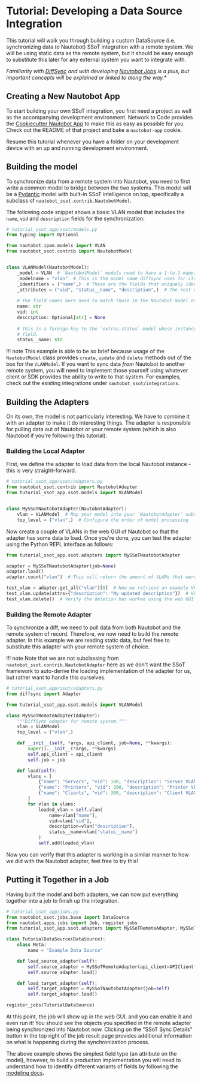 # Tutorial: Developing a Data Source Integration

This tutorial will walk you through building a custom DataSource (i.e. synchronizing data _to_ Nautobot) SSoT integration with a remote system. We will be using static data as the remote system, but it should be easy enough to substitute this later for any external system you want to integrate with.

*Familiarity with [DiffSync](https://diffsync.readthedocs.io/en/latest/) and with developing [Nautobot Jobs](https://nautobot.readthedocs.io/en/latest/additional-features/jobs/) is a plus, but important concepts will be explained or linked to along the way.**

## Creating a New Nautobot App

To start building your own SSoT integration, you first need a project as well as the accompanying development environment. Network to Code provides the [Cookiecutter Nautobot App](https://github.com/nautobot/cookiecutter-nautobot-app) to make this as easy as possible for you. Check out the README of that project and bake a `nautobot-app` cookie.

Resume this tutorial whenever you have a folder on your development device with an up and running development environment.

## Building the model

To synchronize data from a remote system into Nautobot, you need to first write a common model to bridge between the two systems. This model will be a [Pydantic](https://docs.pydantic.dev/latest/) model with built-in SSoT intelligence on top, specifically a subclass of `nautobot_ssot.contrib.NautobotModel`.

The following code snippet shows a basic VLAN model that includes the `name`, `vid` and `description` fields for the synchronization:

```python
# tutorial_ssot_app/ssot/models.py
from typing import Optional

from nautobot.ipam.models import VLAN
from nautobot_ssot.contrib import NautobotModel


class VLANModel(NautobotModel):
    _model = VLAN  # `NautobotModel` models need to have a 1-to-1 mapping with a concrete Nautobot model
    _modelname = "vlan"  # This is the model name diffsync uses for its logging output 
    _identifiers = ("name",)  # These are the fields that uniquely identify a model instance
    _attributes = ("vid", "status__name", "description",)  # The rest of the data fields go here
    
    # The field names here need to match those in the Nautobot model exactly, otherwise it doesn't work.
    name: str  
    vid: int
    description: Optional[str] = None
    
    # This is a foreign key to the `extras.status` model whose instances can be uniquely identified through its `name`
    # field.
    status__name: str
```

!!! note
    This example is able to be so brief because usage of the `NautobotModel` class provides `create`, `update` and `delete` methods out of the box for the `VLANModel`. If you want to sync data _from_ Nautobot _to_ another remote system, you will need to implement those yourself using whatever client or SDK provides the ability to write to that system. For examples, check out the existing integrations under `nautobot_ssot/integrations`.


## Building the Adapters

On its own, the model is not particularly interesting. We have to combine it with an adapter to make it do interesting things. The adapter is responsible for pulling data out of Nautobot or your remote system (which is also Nautobot if you're following this tutorial). 

### Building the Local Adapter

First, we define the adapter to load data from the local Nautobot instance - this is very straight-forward.

```python
# tutorial_ssot_app/ssot/adapters.py
from nautobot_ssot.contrib import NautobotAdapter
from tutorial_ssot_app.ssot.models import VLANModel


class MySSoTNautobotAdapter(NautobotAdapter):
    vlan = VLANModel  # Map your model into your `NautobotAdapter` subclass
    top_level = ("vlan",)  # Configure the order of model processing
```

Now create a couple of VLANs in the web GUI of Nautobot so that the adapter has some data to load. Once you're done, you can test the adapter using the Python REPL interface as follows:

```python
from tutorial_ssot_app.ssot.adapters import MySSoTNautobotAdapter

adapter = MySSoTNautobotAdapter(job=None)
adapter.load()
adapter.count("vlan")  # This will return the amount of VLANs that were loaded from Nautobot

test_vlan = adapter.get_all("vlan")[0]  # Now we retrieve an example VLAN to test the model with
test_vlan.update(attrs={"description": "My updated description"})  # Verify the update has worked using the web GUI
test_vlan.delete()  # Verify the deletion has worked using the web GUI
```

### Building the Remote Adapter

To synchronize a diff, we need to pull data from both Nautobot and the remote system of record. Therefore, we now need to build the remote adapter. In this example we are reading static data, but feel free to substitute this adapter with your remote system of choice.

!!! note
    Note that we are not subclassing from `nautobot_ssot.contrib.NautobotAdapter` here as we don't want the SSoT framework to auto-derive the loading implementation of the adapter for us, but rather want to handle this ourselves.

```python
# tutorial_ssot_app/ssot/adapters.py
from diffsync import Adapter

from tutorial_ssot_app.ssot.models import VLANModel

class MySSoTRemoteAdapter(Adapter):
    """DiffSync adapter for remote system."""
    vlan = VLANModel
    top_level = ("vlan",)

    def __init__(self, *args, api_client, job=None, **kwargs):
        super().__init__(*args, **kwargs)
        self.api_client = api_client
        self.job = job

    def load(self):
        vlans = [
            {"name": "Servers", "vid": 100, "description": "Server VLAN Datacenter", "status__name": "Active"},
            {"name": "Printers", "vid": 200, "description": "Printer VLAN Office", "status__name": "Deprecated"},
            {"name": "Clients", "vid": 300, "description": "Client VLAN Office", "status__name": "Active"},
        ]
        for vlan in vlans:
            loaded_vlan = self.vlan(
                name=vlan["name"],
                vid=vlan["vid"],
                description=vlan["description"],
                status__name=vlan["status__name"]
            )
            self.add(loaded_vlan)
```

Now you can verify that this adapter is working in a similar manner to how we did with the Nautobot adapter, feel free to try this!

## Putting it Together in a Job

Having built the model and both adapters, we can now put everything together into a job to finish up the integration.

```python
# tutorial_ssot_app/jobs.py
from nautobot_ssot.jobs.base import DataSource
from nautobot.apps.jobs import Job, register_jobs
from tutorial_ssot_app.ssot.adapters import MySSoTRemoteAdapter, MySSoTNautobotAdapter

class TutorialDataSource(DataSource):
    class Meta:
        name = "Example Data Source"

    def load_source_adapter(self):
        self.source_adapter = MySSoTRemoteAdapter(api_client=APIClient(), job=self)
        self.source_adapter.load()

    def load_target_adapter(self):
        self.target_adapter = MySSoTNautobotAdapter(job=self)
        self.target_adapter.load()

register_jobs(TutorialDataSource)
```

At this point, the job will show up in the web GUI, and you can enable it and even run it! You should see the objects you specified in the remote adapter being synchronized into Nautobot now. Clicking on the "SSoT Sync Details" button in the top right of the job result page provides additional information on what is happening during the synchronization process.

The above example shows the simplest field type (an attribute on the model), however, to build a production implementation you will need to understand how to identify different variants of fields by following the [modeling docs](../dev/modeling.md).
